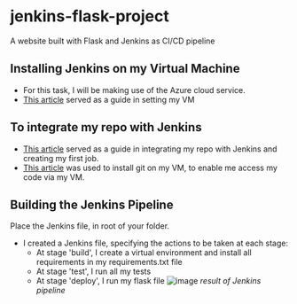 # jenkins-flask-project

A website built with Flask and Jenkins as CI/CD pipeline

## Installing Jenkins on my Virtual Machine
-   For this task, I will be making use of the Azure cloud service.
-   [This article](https://docs.microsoft.com/en-us/azure/developer/jenkins/configure-on-linux-vm) served as a guide in setting my VM

## To integrate my repo with Jenkins
-   [This article](https://www.blazemeter.com/blog/how-to-integrate-your-github-repository-to-your-jenkins-project) served as a guide in integrating my repo with Jenkins and creating my first job.   
-   [This article](https://cloudaffaire.com/how-to-install-git-on-azure-virtual-machine/) was used to install git on my VM, to enable me access my code via my VM.

## Building the Jenkins Pipeline
Place the Jenkins file, in root of your folder.
-   I created a Jenkins file, specifying the actions to be taken at each stage:
    -   At stage 'build', I create a virtual environment and install all requirements in my requirements.txt file
    -   At stage 'test', I run all my tests
    -   At stage 'deploy', I run my flask file
![image](https://user-images.githubusercontent.com/49791498/126041395-8220b35a-672d-4483-919b-75259bcb2dcc.png)
*result of Jenkins pipeline*